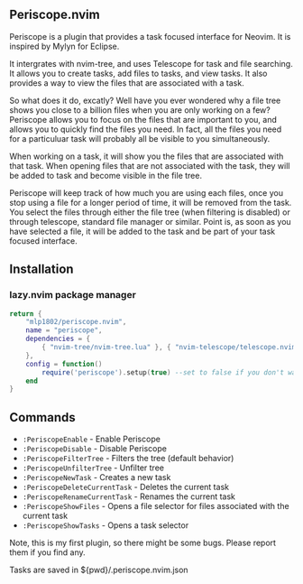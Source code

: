 ## Periscope.nvim

Periscope is a plugin that provides a task focused interface for Neovim. It is inspired by Mylyn for Eclipse.

It intergrates with nvim-tree, and uses Telescope for task and file searching. It allows you to create tasks, add files to tasks, and view tasks. It also provides a way to view the files that are associated with a task.

So what does it do, excatly? Well have you ever wondered why a file tree shows you close to a billion files when you are only working on a few? Periscope allows you to focus on the files that are important to you, and allows you to quickly find the files you need.
In fact, all the files you need for a particuluar task will probably all be visible to you simultaneously.

When working on a task, it will show you the files that are associated with that task. When opening files that are not associated with the task, they will be added to task and become visible in the file tree.

Periscope will keep track of how much you are using each files, once you stop using a file for a longer period of time, it will be removed from the task.
You select the files through either the file tree (when filtering is disabled) or through telescope, standard file manager or similar. 
Point is, as soon as you have selected a file, it will be added to the task and be part of your task focused interface.

## Installation
### lazy.nvim package manager

```lua
return {
	"mlp1802/periscope.nvim",
	name = "periscope",
	dependencies = {
		{ "nvim-tree/nvim-tree.lua" }, { "nvim-telescope/telescope.nvim" },
	},
	config = function()
		require('periscope').setup(true) --set to false if you don't want Periscope to start on startup
	end
}
```

## Commands
- `:PeriscopeEnable` - Enable Periscope
- `:PeriscopeDisable` - Disable Periscope
- `:PeriscopeFilterTree` - Filters the tree (default behavior)
- `:PeriscopeUnfilterTree` - Unfilter tree 
- `:PeriscopeNewTask` - Creates a new task
- `:PeriscopeDeleteCurrentTask` - Deletes the current task
- `:PeriscopeRenameCurrentTask` - Renames the current task
- `:PeriscopeShowFiles` - Opens a file selector for files associated with the current task
- `:PeriscopeShowTasks` - Opens a task selector

Note, this is my first plugin, so there might be some bugs. Please report them if you find any.

Tasks are saved in ${pwd}/.periscope.nvim.json


